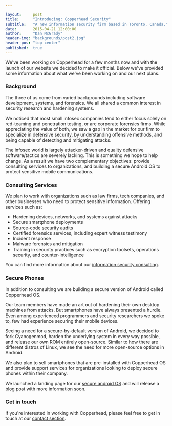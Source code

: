 ```yaml
---

layout:     post
title:      "Introducing: Copperhead Security"
subtitle:   "A new information security firm based in Toronto, Canada."
date:       2015-04-21 12:00:00
author:     "Dan McGrady"
header-img: "backgrounds/post2.jpg"
header-pos: "top center"
published:  true
---
```


We've been working on Copperhead for a few months now and with the launch
of our website we decided to make it official. Below we've provided some
information about what we've been working on and our next plans.

### Background

The three of us come from varied backgrounds including software
development, systems, and forensics. We all shared a common interest in
security research and hardening systems.

We noticed that most small infosec companies tend to either focus solely
on red-teaming and penetration testing, or are corporate forensics
firms. While appreciating the value of both, we saw a gap in the market
for our firm to specialize in defensive security, by understanding
offensive methods, and being capable of detecting and mitigating attacks.

The infosec world is largely attacker-driven and quality defensive
software/tactics are severely lacking. This is something we hope to help
change. As a result we have two complementary objectives: provide
consulting services to organizations, and building a secure Android OS
to protect sensitive mobile communications.

### Consulting Services

We plan to work with organizations such as law firms, tech companies, and other
businesses who need to protect sensitive information. Offering services such as:

- Hardening devices, networks, and systems against attacks
- Secure smartphone deployments
- Source-code security audits
- Certified forensics services, including expert witness testimony
- Incident response
- Malware forensics and mitigation
- Training in security practices such as encryption toolsets, operations
  security, and counter-intelligence

You can find more information about our [information security
consulting](https://copperhead.co).

### Secure Phones

In addition to consulting we are building a secure version of Android
called Copperhead OS.

Our team members have made an art out of hardening their own desktop
machines from attacks. But smartphones have always presented a hurdle.
Even among experienced programmers and security researchers we spoke to,
few had experience securing their mobile devices.

Seeing a need for a secure-by-default version of Android, we decided to
fork Cyanogenmod, harden the underlying system in every way possible,
and release our own ROM entirely open-source. Similar to how there are
different distros of Linux, we see the need for more open-source options
in Android.

We also plan to sell smartphones that are pre-installed with
Copperhead OS and provide support services for organizations looking to
deploy secure phones within their company.

We launched a landing page for our [secure android OS](/android)
and will release a blog post with more information soon.

### Get in touch

If you're interested in working with Copperhead, please feel free to get
in touch at our [contact section](/contact.html).
